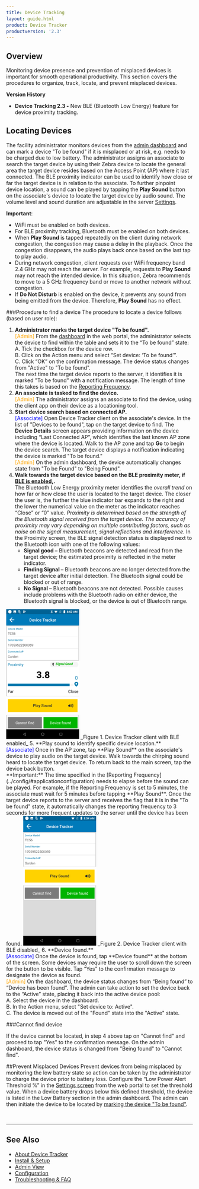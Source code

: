 ```yaml
---
title: Device Tracking
layout: guide.html
product: Device Tracker
productversion: '2.3'
---
```


## Overview
Monitoring device presence and prevention of misplaced devices is important for smooth operational productivity. This section covers the procedures to organize, track, locate, and prevent misplaced devices.

**Version History**
* **Device Tracking 2.3 -** New BLE (Bluetooth Low Energy) feature for device proximity tracking.

## Locating Devices
The facility administrator monitors devices from the [admin dashboard](../admin) and can mark a device "To be found" if it is misplaced or at risk, e.g. needs to be charged due to low battery. The administrator assigns an associate to search the target device by using their Zebra device to locate the general area the target device resides based on the Access Point (AP) where it last connected. The BLE proximity indicator can be used to identify how close or far the target device is in relation to the associate. To further pinpoint device location, a sound can be played by tapping the **Play Sound** button on the associate's device to locate the target device by audio sound. The volume level and sound duration are adjustable in the server [Settings](../config).

**Important**:
* WiFi must be enabled on both devices.
* For BLE proximity tracking, Bluetooth must be enabled on both devices.
* When **Play Sound** is tapped repeatedly on the client during network congestion, the congestion may cause a delay in the playback. Once the congestion disappears, the audio plays back once based on the last tap to play audio.
* During network congestion, client requests over WiFi frequency band 2.4 GHz may not reach the server. For example, requests to **Play Sound** may not reach the intended device. In this situation, Zebra recommends to move to a 5 GHz frequency band or move to another network without congestion.
* If **Do Not Disturb** is enabled on the device, it prevents any sound from being emitted from the device. Therefore, **Play Sound** has no effect.
<!--
* During network congestion, the user may need to wait for 10 seconds before being able to exit the Play Sound screen by tapping the device back button. // Remove per SOLA-4230, issue no longer reproduceable-->

<!--
1. **Animated BLE proximity indicator** – Shows the proximity range of the target device in relation to the searching device. The animation and color changes reflect the proximity as the user moves closer or further away from the device being searched.
Within proximity of about 1 meter, distance estimation ranges between 0.5 to 2 meters. Further distances will encounter more variation - at 20 meters or more the estimate may vary between 10 to 40 meters. --> 



###Procedure to find a device
The procedure to locate a device follows (based on user role):
1. **Administrator marks the target device "To be found".** <br>
<font color="orange">[Admin]</font> From the [dashboard](../admin) in the web portal, the administrator selects the device to find within the table and sets it to the “To be found” state: <br>
       A. Tick the checkbox for the device row. <br>
       B. Click on the Action menu and select “Set device: ‘To be found’”.  <br>
       C. Click “OK” on the confirmation message. The device status changes from "Active" to "To be found". <br>
The next time the target device reports to the server, it identifies it is marked "To be found" with a notification message. The length of time this takes is based on the [Reporting Frequency](../config/#applicationconfiguration). <!--and the elapsed time since the last report was received (seen in the **Updated** column on the [admin dashboard](../admin)) <sup>[1]</sup>. -->
2. **An associate is tasked to find the device.** <br>
<font color="orange">[Admin]</font> The administrator assigns an associate to find the device, using the client app on their device as a locationing tool.
3. **Start device search based on connected AP.** <br>
<font color="blue">[Associate]</font> Open Device Tracker client on the associate's device. In the list of "Devices to be found", tap on the target device to find. The **Device Details** screen appears providing information on the device including “Last Connected AP”, which identifies the last known AP zone where the device is located. Walk to the AP zone and tap **Go** to begin the device search. The target device displays a notification indicating the device is marked "To be found." <br>
<font color="orange">[Admin]</font> On the admin dashboard, the device automatically changes state from "To be Found" to "Being Found". 
4. **Walk towards the target device based on the BLE proximity meter, if [BLE is enabled,](../config).**<br>
The Bluetooth Low Energy proximity meter identifies the _overall trend_ on how far or how close the user is located to the target device. The closer the user is, the further the blue indicator bar expands to the right and the lower the numerical value on the meter as the indicator reaches “Close” or “0” value. _Proximity is determined based on the strength of the Bluetooth signal received from the target device. The accuracy of proximity may vary depending on multiple contributing factors, such as noise on the signal measurement, signal reflections and interference._ In the Proximity screen, the BLE signal detection status is displayed next to the Bluetooth icon with one of the following values:
       <ul>
       <li><b>Signal good –</b> Bluetooth beacons are detected and read from the target device; the estimated proximity is reflected in the meter indicator.</li>
       <li><b>Finding Signal –</b> Bluetooth beacons are no longer detected from the target device after initial detection. The Bluetooth signal could be blocked or out of range.</li>
       <li><b>No Signal –</b> Bluetooth beacons are not detected. Possible causes include problems with the Bluetooth radio on either device, the Bluetooth signal is blocked, or the device is out of Bluetooth range.</li>
       </ul>
 <img style="height:350px" src="find_device_ble.png" />
 _Figure 1. Device Tracker client with BLE enabled_ 
5. **Play sound to identify specific device location.** <br>
<font color="blue">[Associate]</font> Once in the AP zone, tap **Play Sound** on the associate's device to play audio on the target device. Walk towards the chirping sound heard to locate the target device. To return back to the main screen, tap the device back button. <br>
**Important:** The time specified in the [Reporting Frequency](../config/#applicationconfiguration) needs to elapse before the sound can be played. For example, if the Reporting Frequency is set to 5 minutes, the associate must wait for 5 minutes before tapping **Play Sound**. Once the target device reports to the server and receives the flag that it is in the "To be found" state, it automatically changes the reporting frequency to 3 seconds for more frequent updates to the server until the device has been found. 
 <img style="height:350px" src="find_device_no_ble.png" />
 _Figure 2. Device Tracker client with BLE disabled_ 
6. **Device found.** <br>
<font color="blue">[Associate]</font> Once the device is found, tap **Device found** at the bottom of the screen. Some devices may require the user to scroll down the screen for the button to be visible. Tap “Yes” to the confirmation message to designate the device as found. <br>
<font color="orange">[Admin]</font> On the dashboard, the device status changes from “Being found” to “Device has been found”. The admin can take action to set the device back to the “Active” state, placing it back into the active device pool: <br>
       A. Select the device in the dashboard.<br>
       B. In the Action menu, select "Set device to: Active". <br>
       C. The device is moved out of the "Found" state into the "Active" state.

<!--
Perform device search with BLE and audio.
<font color="blue">[Associate]</font> Once in the AP zone, walk towards a direction and stop every so often, 10 to 15 meters, pausing for about 30 seconds. The 3 circles with colored rings in the BLE indicator show the proximity between the device conducting the search and the target device:
   * Red - outer ring indicating the user is "far" away from the target device
   * Orange - middle ring indicating the user is "near" the target device
   * Green - inner ring indicating the user is "close" in proximity to the target device <br><br>

 "Out of Bluetooth range" message appears if the user walks beyond the distance which the Bluetooth signal can be received from the target device. As the associate physically approaches near the target device, the color-coded visual indicator can change in color from red to orange to green. As the associate moves further away from the target device, the visual indicator can change in color from green to orange to red. Repeat this step and change direction when necessary to move closer to the device. 
 
 At any time during the search, tap **Play Sound** to play audio on the target device, further isolating the device location. Walk towards the sound to locate the device. This is particularly helpful when in the orange (near) and green (close) zones. 

    ![img](finding_device.jpg)
  _Figure 1. Device Tracker client screens while locating a device_ <br>

 > For optimal results, Zebra recommends to hold the device used for searching in the same position throughout the search activity. The device screen should be placed facing the user with no obstruction in the rear of the device. Changing device orientation during the search may negatively interfere with proximity perception. Moving at a slow pace during the search and standing still (at every 10 to 15 meters) every so often stabilizes the signals received, improving proximity measurements.

 <sup>[1]</sup> **Important Note**: Depending on when the device being searched last reported to the server, the specified [Reporting Frequency](../config/#applicationconfiguration) time needs to elapse before the sound can be played from the target device. Once the target device reports to the server and receives the flag that it is in the "To be found" state, it automatically changes the reporting frequency to 3 seconds for more frequent updates to the server until the device has been found. _For example, if the admin marks Device A “To be found” and the following conditions exist:_ 
* _Reporting Frequency is set to 5 minutes in the Settings tab_
* _Device A reported to the server a few seconds ago (as seen in the **Updated** column on the admin dashboard)_<br>

_In this scenario, approximately 5 minutes need to elapse (the next time the target device reports to the server) before the Device A identifies that it is marked as "To be found" and the associate can take action to find Device A. In this same scenario, if Device A reported to the server 4 minutes ago as seen from the dashboard, then 1 minute must elapse (time left to reach the 5 minute Reporting Frequency interval) before Device A identifies that it is marked "To be found" and the associate can take action to find Device A._
-->

###Cannot find device

If the device cannot be located, in step 4 above tap on "Cannot find" and proceed to tap "Yes" to the confirmation message. On the admin dashboard, the device status is changed from "Being found" to "Cannot find". 

<!--
##Track Device Presence
The admin dashboard on the web portal monitors device tracking by providing information on: misplaced devices, devices that are being searched for, devices that have been found, and devices that cannot be found. For each device, the “Connected AP” friendly name provides a general location of where the device resides based on the AP the device is connected to. The connected AP is displayed both on the admin dashboard and Device Tracker client. 
-->
##Prevent Misplaced Devices
Prevent devices from being misplaced by monitoring the low battery state so action can be taken by the administrator to charge the device prior to battery loss. Configure the “Low Power Alert Threshold %” in the [Settings screen](../config) from the web portal to set the threshold value. When a device battery drops below this defined threshold, the device is listed in the Low Battery section in the admin dashboard. The admin can then initiate the device to be located by [marking the device "To be found"](./#locatingdevices).

<!--
##Device Tagging
Tag devices for easier organization and tracking. Refer to [Organize Devices](../admin/#organizedevices) in the Admin View.

##Friendly Names
Use of friendly names for devices allows for easier device identification. The same holds true for access point friendly names to quickly identify the device location based on the access point it is connected to. See [Device & Access Point Management](../config/#device&accesspointmanagement) in the Configuration section.
-->
<br>

-----

## See Also

* [About Device Tracker](../about)
* [Install & Setup](../setup)
* [Admin View](../admin)
* [Configuration](../config)
* [Troubleshooting & FAQ](../troubleshooting)